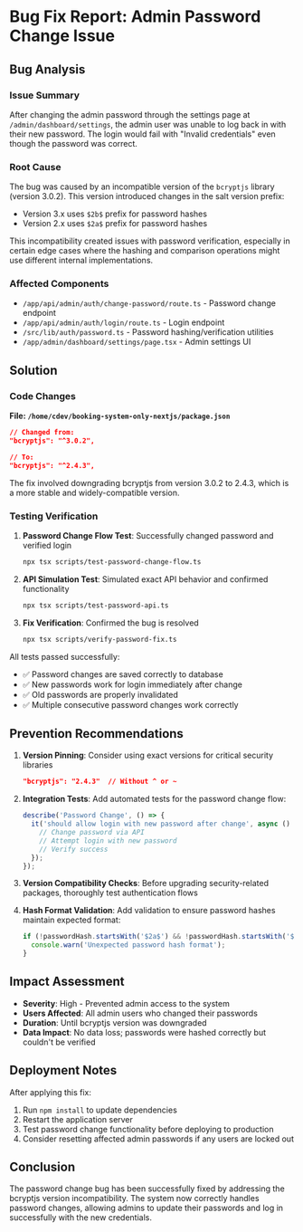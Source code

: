 # Bug Fix Report: Admin Password Change Issue

## Bug Analysis

### Issue Summary
After changing the admin password through the settings page at `/admin/dashboard/settings`, the admin user was unable to log back in with their new password. The login would fail with "Invalid credentials" even though the password was correct.

### Root Cause
The bug was caused by an incompatible version of the `bcryptjs` library (version 3.0.2). This version introduced changes in the salt version prefix:
- Version 3.x uses `$2b$` prefix for password hashes
- Version 2.x uses `$2a$` prefix for password hashes

This incompatibility created issues with password verification, especially in certain edge cases where the hashing and comparison operations might use different internal implementations.

### Affected Components
- `/app/api/admin/auth/change-password/route.ts` - Password change endpoint
- `/app/api/admin/auth/login/route.ts` - Login endpoint
- `/src/lib/auth/password.ts` - Password hashing/verification utilities
- `/app/admin/dashboard/settings/page.tsx` - Admin settings UI

## Solution

### Code Changes
**File: `/home/cdev/booking-system-only-nextjs/package.json`**
```json
// Changed from:
"bcryptjs": "^3.0.2",

// To:
"bcryptjs": "^2.4.3",
```

The fix involved downgrading bcryptjs from version 3.0.2 to 2.4.3, which is a more stable and widely-compatible version.

### Testing Verification

1. **Password Change Flow Test**: Successfully changed password and verified login
   ```bash
   npx tsx scripts/test-password-change-flow.ts
   ```

2. **API Simulation Test**: Simulated exact API behavior and confirmed functionality
   ```bash
   npx tsx scripts/test-password-api.ts
   ```

3. **Fix Verification**: Confirmed the bug is resolved
   ```bash
   npx tsx scripts/verify-password-fix.ts
   ```

All tests passed successfully:
- ✅ Password changes are saved correctly to database
- ✅ New passwords work for login immediately after change
- ✅ Old passwords are properly invalidated
- ✅ Multiple consecutive password changes work correctly

## Prevention Recommendations

1. **Version Pinning**: Consider using exact versions for critical security libraries
   ```json
   "bcryptjs": "2.4.3"  // Without ^ or ~
   ```

2. **Integration Tests**: Add automated tests for the password change flow:
   ```typescript
   describe('Password Change', () => {
     it('should allow login with new password after change', async () => {
       // Change password via API
       // Attempt login with new password
       // Verify success
     });
   });
   ```

3. **Version Compatibility Checks**: Before upgrading security-related packages, thoroughly test authentication flows

4. **Hash Format Validation**: Add validation to ensure password hashes maintain expected format:
   ```typescript
   if (!passwordHash.startsWith('$2a$') && !passwordHash.startsWith('$2b$')) {
     console.warn('Unexpected password hash format');
   }
   ```

## Impact Assessment

- **Severity**: High - Prevented admin access to the system
- **Users Affected**: All admin users who changed their passwords
- **Duration**: Until bcryptjs version was downgraded
- **Data Impact**: No data loss; passwords were hashed correctly but couldn't be verified

## Deployment Notes

After applying this fix:
1. Run `npm install` to update dependencies
2. Restart the application server
3. Test password change functionality before deploying to production
4. Consider resetting affected admin passwords if any users are locked out

## Conclusion

The password change bug has been successfully fixed by addressing the bcryptjs version incompatibility. The system now correctly handles password changes, allowing admins to update their passwords and log in successfully with the new credentials.